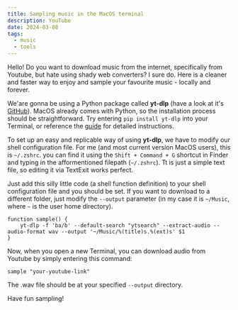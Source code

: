 ```yaml
---
title: Sampling music in the MacOS terminal
description: YouTube
date: 2024-03-08
tags:
  - music
  - tools
---
```


Hello! Do you want to download music from the internet, specifically from Youtube, but hate using shady web converters? I sure do. Here is a cleaner and faster way to enjoy and sample your favourite music - locally and forever.

We'are gonna be using a Python package called **yt-dlp** (have a look at it's [GitHub](https://github.com/yt-dlp/yt-dlp)). MacOS already comes with Python, so the installation process should be straightforward. Try entering `pip install yt-dlp` into your Terminal, or reference the [guide](https://github.com/yt-dlp/yt-dlp#installation) for detailed instructions.

To set up an easy and replicable way of using **yt-dlp**, we have to modify our shell configuration file. For me (and most current version MacOS users), this is `~/.zshrc`. you can find it using the `Shift + Command + G` shortcut in Finder and typing in the afformentioned filepath (`~/.zshrc`). Tt is just a simple text file, so editing it via TextExit works perfect.

Just add this silly little code (a shell function definition) to your shell configuration file and you should be set. If you want to download to a different folder, just modify the `--output` parameter (in my case it is `~/Music`, where `~` is the user home directory).

```shell
function sample() {
    yt-dlp -f 'ba/b' --default-search "ytsearch" --extract-audio --audio-format wav --output '~/Music/%(title)s.%(ext)s' $1
}
```

Now, when you open a new Terminal, you can download audio from Youtube by simply entering this command:

```shell
sample "your-youtube-link"
```

The .wav file should be at your specified `--output` directory.

Have fun sampling!
